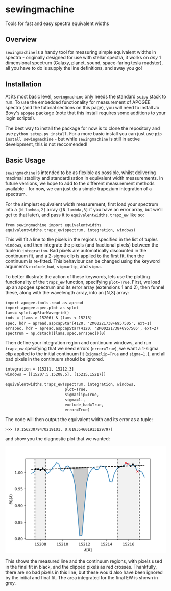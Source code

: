 # sewingmachine
Tools for fast and easy spectra equivalent widths

## Overview

`sewingmachine` is a handy tool for measuring simple equivalent widths in spectra - originally designed for use with stellar spectra, it works on *any* 1 dimensional spectrum (Galaxy, planet, sound, space-faring tesla roadster), all you have to do is supply the line definitions, and away you go!

## Installation

At its most basic level, `sewingmachine` only needs the standard `scipy` stack to run. To use the embedded functionality for measurement of APOGEE spectra (and the tutorial sections on this page), you will need to install Jo Bovy's [`apogee`](https://github.com/jobovy/apogee.git) package (note that this install requires some additions to your login scripts!). 

The best way to install the package for now is to clone the repository and use `python setup.py install`. For a more basic install you can just use `pip install sewingmachine` - but while `sewingmachine` is still in active development, this is not reccomended! 

## Basic Usage

`sewingmachine` is intended to be as flexible as possible, whilst delivering maximal stability and standardisation in equivalent width measurements. In future versions, we hope to add to the different measurement methods available - for now, we can just do a simple trapezium integration of a spectrum.

For the simplest equivalent width measurement, first load your spectrum into a `[N_lambda,2]` array (`[N_lambda,3]` if you have an error array, but we'll get to that later), and pass it to `equivalentwidths.trapz_ew` like so:

    from sewingmachine import equivalentwidths
    equivalentwidths.trapz_ew(spectrum, integration, windows)
    
This will fit a line to the pixels in the regions specified in the list of tuples `windows`, and then integrate the pixels (and fractional pixels) between the tuple in `integration`. Bad pixels are automatically discounted in the continuum fit, and a 2-sigma clip is applied to the first fit, then the continuum is re-fitted. This behaviour can be changed using the keyword arguments `exclude_bad`, `sigmaclip`, and `sigma`. 

To better illustrate the action of these keywords, lets use the plotting functionality of the `trapz_ew` function, specifying `plot=True`. First, we load up an apogee spectrum and its error array (extensions 1 and 2), then funnel these, along with the wavelength array, into an [N,3] array:

    import apogee.tools.read as apread
    import apogee.spec.plot as splot
    lams= splot.apStarWavegrid()
    inds = (lams > 15206) & (lams < 15218)
    spec, hdr = apread.aspcapStar(4120, '2M00221738+6957505', ext=1)
    errspec, hdr = apread.aspcapStar(4120, '2M00221738+6957505', ext=2)
    spectrum = np.dstack([lams,spec,errspec])[0]

Then define your integration region and continuum windows, and run `trapz_ew` specifying that we need errors (`error=True`), we want a 1-sigma clip applied to the initial continuum fit (`sigmaclip=True` and `sigma=1.`), and all bad pixels in the continuum should be ignored. 

    integration = [15211, 15212.3]
    windows = [[15207.5,15208.5], [15215,15217]]

    equivalentwidths.trapz_ew(spectrum, integration, windows, 
                              plot=True, 
                              sigmaclip=True, 
                              sigma=1., 
                              exclude_bad=True, 
                              error=True)

The code will then output the equivalent width and its error as a tuple:

    >>> (0.15623079470219101, 0.019354601913129797)
    
and show you the diagnostic plot that we wanted:

![diagnostic_image](_readme_files/_example_trapz_ew.png)

This shows the measured line and the continuum regions, with pixels used in the final fit in black, and the clipped pixels as red crosses. Thankfully, there are no bad pixels in this line, but these would also have been ignored by the initial and final fit. The area integrated for the final EW is shown in grey.

    




